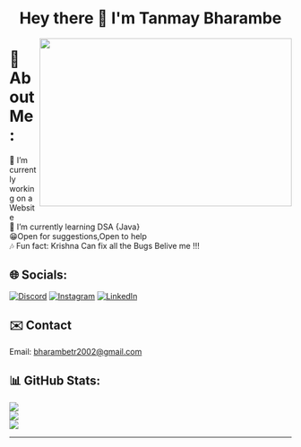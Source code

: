 ### <h1 align="center">Hey there 👋 I'm Tanmay Bharambe</h1>

<img align="right" width="450" height="300" src="https://media.giphy.com/media/v1.Y2lkPTc5MGI3NjExYzcwMWM2MDFhNDMwNzYwYTE4YzA2ZWM0YzY1OTY1MGU2NzI1NGY4NCZjdD1n/qgQUggAC3Pfv687qPC/giphy.gif">

# 💫 About Me:
🔭 I’m currently working on a Website<br>🌱 I’m currently learning DSA {Java}<br>😁Open for suggestions,Open to help<br>🎶 Fun fact: Krishna Can fix all the Bugs Belive me !!!

  
## 🌐 Socials:
[![Discord](https://img.shields.io/badge/Discord-%237289DA.svg?logo=discord&logoColor=white)](https://discord.gg/~Tanmay#8691) [![Instagram](https://img.shields.io/badge/Instagram-%23E4405F.svg?logo=Instagram&logoColor=white)](https://instagram.com/_its_tanmayyy) [![LinkedIn](https://img.shields.io/badge/LinkedIn-%230077B5.svg?logo=linkedin&logoColor=white)](https://linkedin.com/in/tanmaybharambe) 

## ✉️ Contact
Email: bharambetr2002@gmail.com
<br />

## 📊 GitHub Stats:
![](https://github-readme-stats.vercel.app/api?username=bharambetr2002&theme=tokyonight&hide_border=true&include_all_commits=false&count_private=false)<br/>
![](https://github-readme-streak-stats.herokuapp.com/?user=bharambetr2002&theme=tokyonight&hide_border=true)<br/>
![](https://github-readme-stats.vercel.app/api/top-langs/?username=bharambetr2002&theme=tokyonight&hide_border=true&include_all_commits=false&count_private=false&layout=compact)

---


